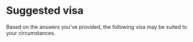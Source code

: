<h1 style="margin-bottom: 20px;">Suggested visa</h1>

Based on the answers you've provided, the following visa may be suited to your circumstances.
